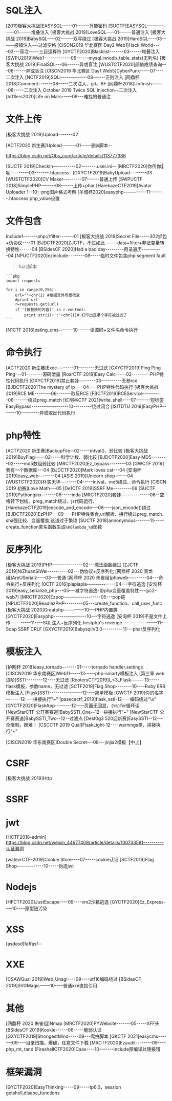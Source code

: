 # SQL注入

[2019极客大挑战]EASYSQL-----01------万能密码
[SUCTF]EASYSQL-------------01------堆叠注入
[极客大挑战 2019]LoveSQL----01------普通注入
[极客大挑战 2019]BabySQL----02------双写绕过
[极客大挑战 2019]HardSQL----03------报错注入---过滤空格
[CISCN2019 华北赛区 Day2 Web1]Hack World----03---盲注-----三目运算符
[GYCTF2020]Blacklist-------03------堆叠注入
[SWPU2019]Web1-------------05------mysql.innodb_table_stats(无列名)
[极客大挑战 2019]FinalSQL---06------异或盲注
[WUSTCTF2020]颜值成绩查询---06------异或盲注
[CISCN2019 华北赛区 Day1 Web5]CyberPunk-----07----二次注入
[NCTF2019]SQLi-------------08------正则注入
[网鼎杯 2018]Comment-------08-----二次注入、git、BF
[网鼎杯2018]Unfinish------08-----二次注入
October 2019 Twice SQL Injection--二次注入
[b01lers2020]Life on Mars-----09---难找的普通注


# 文件上传

[极客大挑战 2019]Upload-------02

[ACTF2020 新生赛]Upload-------01-----删js脚本--

https://blog.csdn.net/Obs_cure/article/details/113777386

[SUCTF 2019]CheckIn-----------02-------.user.ini--
[MRCTF2020]你传你🐎呢---------03-------.htaccess-
[GXYCTF2019]BabyUpload--------03
[WUSTCTF2020]CV Maker---------07------普通上传
[SWPUCTF 2018]SimplePHP-------08------上传+phar
[HarekazeCTF2019]Avatar Uploader 1--10--png图片格式考察
[羊城杯2020]easyphp-----------11-------.htaccess php_value设置

# 文件包含

Include1-------php://filter-------01
[极客大挑战 2019]Secret File-----302抓包+伪协议----01
[BJDCTF2020]ZJCTF，不过如此------data+filter+非法变量转换特性------04
[BSidesCF 2020]Had a bad day---------目录遍历----------04
[NPUCTF2020]ezinclude--------08-----临时文件包含php segment fault
>fuzz脚本

    ```php
    import requests
    
    for i in range(0,256):
        url=""+chr(i) #根据具体场景改变
        #print url
        r=requests.get(url)
        if '(被替换的内容)' in r.vontent:
            print str(i)+':'+chr(i)# 打印出是哪个字符被过滤了
    ```

[N1CTF 2018]eating_cms-------10------读源码+文件名命令执行


# 命令执行

[ACTF2020 新生赛]Exec--------01--------无过滤
[GXYCTF2019]Ping Ping Ping---01--------源码泄露
[RoarCTF 2019]Easy Calc-----02---------PHP特性代码执行
[GXYCTF2019]禁止套娃--------03----------无参rce
[BJDCTF2020]The mystery of ip----04----PHP特性代码执行
[极客大挑战 2019]RCE ME--------06-------取反RCE
[FBCTF2019]RCEService---------06-------绕过preg_match
[红明谷CTF 2021]write_shell----07-------短标签
EasyBypass------------------10---------绕过闭合
[ISITDTU 2019]EasyPHP-------10---------异或取反代码执行

# php特性

[ACTF2020 新生赛]BackupFile--02-----intval()、弱比较
[极客大挑战 2019]BuyFlag-----02-----科学计数、弱比较
[BJDCTF2020]Easy MD5--------02-----md5数组弱比较
[MRCTF2020]Ez_bypass--------03
[GWCTF 2019]我有一个数据库---04
[BJDCTF2020]Mark loves cat---04
[安洵杯 2019]easy_web--------04
[ASIS 2019]Unicorn shop------04
[WUSTCTF2020]朴实无华--------04-----intval、md5绕过、命令执行
[CISCN 2019 初赛]Love Math---05
[De1CTF 2019]SSRF Me---------06
[SUCTF 2019]Pythonginx-------06-----inda
[MRCTF2020]套娃--------------06--空格转下划线、preg_match绕过、js代码运行、
[HarekazeCTF2019]encode_and_encode---08----json_encode()绕过
[BJDCTF2020]EzPHP---09----PHP特性集合,url解析、换行绕过preg_match、sha强比较、变量覆盖,这道过于繁琐
[SUCTF 2018]annonymous-------11-----create_function匿名函数生成`%00lambda_%d`函数

# 反序列化

[极客大挑战 2019]PHP---------------02---魔法函数绕过
[ZJCTF 2019]NiZhuanSiWei----------02---伪协议+反序列化
[网鼎杯 2020 青龙组]AreUSerialz----03---普通
[网鼎杯 2020 朱雀组]phpweb---------04---命令执行+反序列化
[0CTF 2016]piapiapia--------------04---字符逃逸
[安洵杯 2019]easy_serialize_php---05---减字符逃逸-带php变量覆盖特性---(yc2-web7)
[MRCTF2020]Ezpop------------------05---pop链
[NPUCTF2020]ReadlezPHP---------05---create_function、call_user_func
[极客大挑战 2020]Greatphp----------10---PHP内置类
[GYCTF2020]Easyphp----------------10---字符逃逸
[安洵杯 2019]不是文件上传----------11----SQL注入+反序列化
bestphp's revenge-----------------11---Soap SSRF CRLF
[GXYCTF2019]BabysqliV3.0----------11---phar反序列化



# 模板注入

[护网杯 2018]easy_tornado-------01-----tornado handler.settings
[CISCN2019 华东南赛区]Web11-----13-----php-smarty模板注入
[第三章 web进阶]SSTI--------12----无过滤
[RootersCTF2019]I_<3_Flask------ 13-----flask模板，参数name，无过滤
[SCTF2019]Flag Shop--------10----Ruby ERB模板注入
[Flask]SSTI----------------12----简单模板
[GWCTF 2019]你的名字--------12----拼接执行"~"
[pasecactf_2019]flask_ssti-12----编码绕过"\x"
[GYCTF2020]FlaskApp--------12----页面无回显，`{%%}`for循环读
[NewStarCTF 公开赛赛道]BabySSTI_One--12--拼接执行"~"
[NewStarCTF 公开赛赛道]BabySSTI_Two--12--过滤点
[Dest0g3 520迎新赛]EasySSTI--12---全限制，困难！ 
[CSCCTF 2019 Qual]FlaskLight-12----warnings类，拼接执行"~"

[CISCN2019 华东南赛区]Double Secret---08---jinjia2模板【中上】
# CSRF

[极客大挑战 2019]Http



# SSRF



# jwt

[HCTF2018-admin]
https://blog.csdn.net/weixin_44677409/article/details/100733581----------认证漏洞

[watevrCTF-2019]Cookie Store----07-----cookie认证
[SCTF2019]Flag Shop-------------10-----伪造jwt

# Nodejs

[HFCTF2020]JustEscape----09----vm2沙箱逃逸
[GYCTF2020]Ez_Express----10----原型链污染

# XSS

[asdasd]faffasf--

# XXE

[CSAWQual 2019]Web_Unagi----09----utf16编码绕过
[BSidesCF 2019]SVGMagic-----10----普通xxe直接引用


# 其他

[网鼎杯 2020 朱雀组]Nmap
[MRCTF2020]PYWebsite-------05-----XFF头
[BSidesCF 2019]Kookie------06-----脆弱认证
[GXYCTF2019]StrongestMind-----09---爬虫脚本
[GKCTF 2021]easycms-------09----目录扫描，爆破，任意文件下载
[MRCTF2020]Ezaudit--------09----php_mt_rand
[FireshellCTF2020]Caas----10-------include预编译处理报错

# 框架漏洞

[GYCTF2020]EasyThinking-----09-----tp6.0，session getshell,disabe_functions
